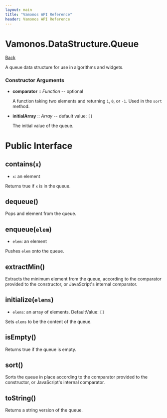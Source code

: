 ```yaml
---
layout: main
title: "Vamonos API Reference"
header: Vamonos API Reference
---
```



Vamonos.DataStructure.Queue
===========================

[Back](index.html)

A queue data structure for use in algorithms and widgets.


### Constructor Arguments

 * **comparator** :: *Function* -- optional

    A function taking two elements and returning `1`, `0`, or `-1`. Used in the `sort` method.



 * **initialArray** :: *Array* -- default value: `[]`

    The initial value of the queue.




Public Interface
================

## **contains**(`x`)
 * `x`: an element

Returns true if `x` is in the queue.

## **dequeue**()
Pops and element from the queue.

## **enqueue**(`elem`)
 * `elem`: an element

Pushes `elem` onto the queue.

## **extractMin**()
Extracts the minimum element from the queue, according to the comparator provided to the constructor, or JavaScript's internal comparator.

## **initialize**(`elems`)
 * `elems`: an array of elements. DefaultValue: `[]`

Sets `elems` to be the content of the queue.

## **isEmpty**()
Returns true if the queue is empty.

## **sort**()
Sorts the queue in place according to the comparator provided to the constructor, or JavaScript's internal comparator.

## **toString**()
Returns a string version of the queue.

